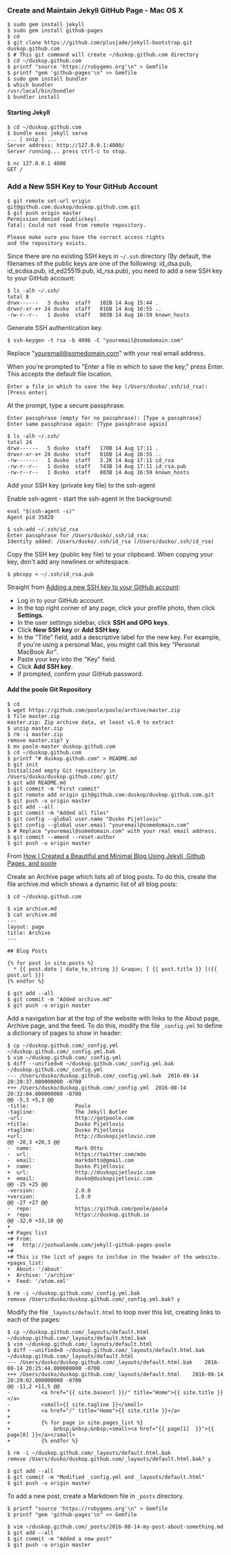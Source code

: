 ### Create and Maintain Jekyll GitHub Page - Mac OS X ###

```
$ sudo gem install jekyll
$ sudo gem install github-pages
$ cd
$ git clone https://github.com/plusjade/jekyll-bootstrap.git duskop.github.com
$ # This git command will create ~/duskop.github.com directory
$ cd ~/duskop.github.com
$ printf "source 'https://rubygems.org'\n" > Gemfile
$ printf "gem 'github-pages'\n" >> Gemfile
$ sudo gem install bundler
$ which bundler
/usr/local/bin/bundler
$ bundler install
```


#### Starting Jekyll ####

```
$ cd ~/duskop.github.com
$ bundle exec jekyll serve
... [ snip ] ...
Server address: http://127.0.0.1:4000/
Server running... press ctrl-c to stop.

$ nc 127.0.0.1 4000
GET /
```


### Add a New SSH Key to Your GitHub Account ###

```
$ git remote set-url origin git@github.com:duskop/duskop.github.com.git
$ git push origin master
Permission denied (publickey).
fatal: Could not read from remote repository.

Please make sure you have the correct access rights
and the repository exists.
```


Since there are no existing SSH keys in ```~/.ssh``` directory (By default, the filenames of the public keys are one of the following: id_dsa.pub, id_ecdsa.pub, id_ed25519.pub, id_rsa.pub), you need to add a new SSH key to your GitHub account:

```
$ ls -alh ~/.ssh/
total 8
drwx------   3 dusko  staff   102B 14 Aug 15:44 .
drwxr-xr-x+ 24 dusko  staff   816B 14 Aug 16:55 ..
-rw-r--r--   1 dusko  staff   803B 14 Aug 16:59 known_hosts
```


Generate SSH authentication key.

```
$ ssh-keygen -t rsa -b 4096 -C "youremail@somedomain.com"
```

Replace "youremail@somedomain.com" with your real email address.


When you're prompted to "Enter a file in which to save the key," press Enter. This accepts the default file location.   

```
Enter a file in which to save the key (/Users/dusko/.ssh/id_rsa): [Press enter] 
```


At the prompt, type a secure passphrase.     

```
Enter passphrase (empty for no passphrase): [Type a passphrase]
Enter same passphrase again: [Type passphrase again]
```


```
$ ls -alh ~/.ssh/
total 24
drwx------   5 dusko  staff   170B 14 Aug 17:11 .
drwxr-xr-x+ 24 dusko  staff   816B 14 Aug 16:55 ..
-rw-------   1 dusko  staff   3.2K 14 Aug 17:11 id_rsa
-rw-r--r--   1 dusko  staff   743B 14 Aug 17:11 id_rsa.pub
-rw-r--r--   1 dusko  staff   803B 14 Aug 16:59 known_hosts
```


Add your SSH key (private key file) to the ssh-agent     

Enable ssh-agent - start the ssh-agent in the background: 

```
eval "$(ssh-agent -s)"
Agent pid 35828
```


```
$ ssh-add ~/.ssh/id_rsa
Enter passphrase for /Users/dusko/.ssh/id_rsa: 
Identity added: /Users/dusko/.ssh/id_rsa (/Users/dusko/.ssh/id_rsa)
```


Copy the SSH key (public key file) to your clipboard. When copying your key, don't add any newlines or whitespace.  
   
```
$ pbcopy < ~/.ssh/id_rsa.pub 
```


Straight from [Adding a new SSH key to your GitHub account](https://help.github.com/articles/adding-a-new-ssh-key-to-your-github-account/): 

* Log in to your GitHub account.     
* In the top right corner of any page, click your profile photo, then click **Settings**.    
* In the user settings sidebar, click **SSH and GPG keys**.   
* Click **New SSH key** or **Add SSH key**.    
* In the "Title" field, add a descriptive label for the new key. For example, if you're using a personal Mac, you might call this key "Personal MacBook Air".    
* Paste your key into the "Key" field.    
* Click **Add SSH key**.   
* If prompted, confirm your GitHub password.     



#### Add the poole Git Repository ####

```
$ cd
$ wget https://github.com/poole/poole/archive/master.zip
$ file master.zip 
master.zip: Zip archive data, at least v1.0 to extract
$ unzip master.zip 
$ rm -i master.zip 
remove master.zip? y
$ mv poole-master duskop.github.com
$ cd ~/duskop.github.com
$ printf "# duskop.github.com" > README.md
$ git init
Initialized empty Git repository in /Users/dusko/duskop.github.com/.git/
$ git add README.md 
$ git commit -m "First commit"
$ git remote add origin git@github.com:duskop/duskop.github.com.git
$ git push -u origin master
$ git add --all
$ git commit -m "Added all files"
$ git config --global user.name "Dusko Pijetlovic"
$ git config --global user.email "youremail@somedomain.com"
$ # Replace "youremail@somedomain.com" with your real email address.
$ git commit --amend --reset-author
$ git push -u origin master
```


From [How I Created a Beautiful and Minimal Blog Using Jekyll, Github Pages, and poole](http://joshualande.com/jekyll-github-pages-poole)   

Create an Archive page which lists all of blog posts. To do this, create the file archive.md which shows a dynamic list of all blog posts:

```
$ cd ~/duskop.github.com

$ vim archive.md
$ cat archive.md
---
layout: page
title: Archive
---

## Blog Posts

{% for post in site.posts %}
  * {{ post.date | date_to_string }} &raquo; [ {{ post.title }} ]({{ post.url }})
{% endfor %}
```


```
$ git add --all
$ git commit -m "Added archive.md"
$ git push -u origin master
```


Add a navigation bar at the top of the website with links to the About page, Archive page, and the feed. To do this, modify the file ```_config.yml``` to define a dictionary of pages to show in header:

```
$ cp ~/duskop.github.com/_config.yml ~/duskop.github.com/_config.yml.bak
$ vim ~/duskop.github.com/_config.yml
$ diff --unified=0 ~/duskop.github.com/_config.yml.bak ~/duskop.github.com/_config.yml 
--- /Users/dusko/duskop.github.com/_config.yml.bak	2016-08-14 20:20:37.000000000 -0700
+++ /Users/dusko/duskop.github.com/_config.yml	2016-08-14 20:32:04.000000000 -0700
@@ -5,3 +5,3 @@
-title:               Poole
-tagline:             The Jekyll Butler
-url:                 http://getpoole.com
+title:               Dusko Pijetlovic
+tagline:             Dusko Pijetlovic
+url:                 http://duskopijetlovic.com
@@ -20,3 +20,3 @@
-  name:              Mark Otto
-  url:               https://twitter.com/mdo
-  email:             markdotto@gmail.com
+  name:              Dusko Pijetlovic
+  url:               http://duskopijetlovic.com
+  email:             dusko@duskopijetlovic.com
@@ -25 +25 @@
-version:             2.0.0
+version:             1.0.0
@@ -27 +27 @@
-  repo:              https://github.com/poole/poole
+  repo:              https://duskop.github.io
@@ -32,0 +33,10 @@
+
+# Pages list
+# From:
+#   http://joshualande.com/jekyll-github-pages-poole
+#
+# This is the list of pages to incldue in the header of the website.
+pages_list:       
+  About: '/about'
+  Archive: '/archive'
+  Feed: '/atom.xml'
```


```
$ rm -i ~/duskop.github.com/_config.yml.bak
remove /Users/dusko/duskop.github.com/_config.yml.bak? y
```


Modify the file ```_layouts/default.html``` to loop over this list, creating links to each of the pages:

```
$ cp ~/duskop.github.com/_layouts/default.html ~/duskop.github.com/_layouts/default.html.bak
$ vim ~/duskop.github.com/_layouts/default.html
$ diff --unified=0 ~/duskop.github.com/_layouts/default.html.bak ~/duskop.github.com/_layouts/default.html 
--- /Users/dusko/duskop.github.com/_layouts/default.html.bak	2016-08-14 20:25:44.000000000 -0700
+++ /Users/dusko/duskop.github.com/_layouts/default.html	2016-08-14 20:29:02.000000000 -0700
@@ -11,2 +11,5 @@
-          <a href="{{ site.baseurl }}/" title="Home">{{ site.title }}</a>
-          <small>{{ site.tagline }}</small>
+          <a href="/" title="Home">{{ site.title }}</a>
+
+          {% for page in site.pages_list %}
+              &nbsp;&nbsp;&nbsp;<small><a href="{{ page[1]  }}">{{ page[0] }}</a></small>
+          {% endfor %}
```


```
$ rm -i ~/duskop.github.com/_layouts/default.html.bak
remove /Users/dusko/duskop.github.com/_layouts/default.html.bak? y
```


```
$ git add --all
$ git commit -m "Modified _config.yml and _layouts/default.html"
$ git push -u origin master
```


To add a new post, create a Markdown file in ```_posts``` directory.

```
$ printf "source 'https://rubygems.org'\n" > Gemfile
$ printf "gem 'github-pages'\n" >> Gemfile
```


```
$ vim ~/duskop.github.com/_posts/2016-08-14-my-post-about-something.md
$ git add --all
$ git commit -m "Added a new post"
$ git push -u origin master
```

